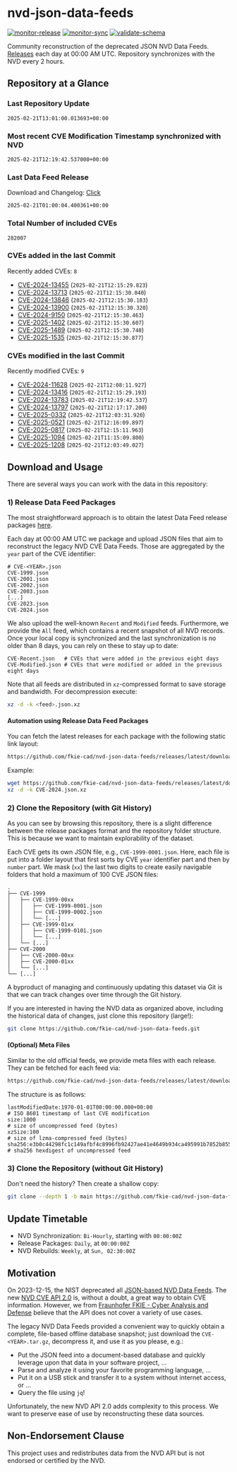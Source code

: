 # nvd-json-data-feeds

[![monitor-release](https://github.com/fkie-cad/nvd-json-data-feeds/actions/workflows/monitor_release.yml/badge.svg)](https://github.com/fkie-cad/nvd-json-data-feeds/actions/workflows/monitor_release.yml)
[![monitor-sync](https://github.com/fkie-cad/nvd-json-data-feeds/actions/workflows/monitor_sync.yml/badge.svg)](https://github.com/fkie-cad/nvd-json-data-feeds/actions/workflows/monitor_sync.yml)
[![validate-schema](https://github.com/fkie-cad/nvd-json-data-feeds/actions/workflows/validate_schema.yml/badge.svg)](https://github.com/fkie-cad/nvd-json-data-feeds/actions/workflows/validate_schema.yml)

Community reconstruction of the deprecated JSON NVD Data Feeds.
[Releases](https://github.com/fkie-cad/nvd-json-data-feeds/releases/latest) each day at 00:00 AM UTC.
Repository synchronizes with the NVD every 2 hours.

## Repository at a Glance

### Last Repository Update

```plain
2025-02-21T13:01:00.013693+00:00
```

### Most recent CVE Modification Timestamp synchronized with NVD

```plain
2025-02-21T12:19:42.537000+00:00
```

### Last Data Feed Release

Download and Changelog: [Click](https://github.com/fkie-cad/nvd-json-data-feeds/releases/latest)

```plain
2025-02-21T01:00:04.400361+00:00
```

### Total Number of included CVEs

```plain
282007
```

### CVEs added in the last Commit

Recently added CVEs: `8`

- [CVE-2024-13455](CVE-2024/CVE-2024-134xx/CVE-2024-13455.json) (`2025-02-21T12:15:29.823`)
- [CVE-2024-13713](CVE-2024/CVE-2024-137xx/CVE-2024-13713.json) (`2025-02-21T12:15:30.040`)
- [CVE-2024-13846](CVE-2024/CVE-2024-138xx/CVE-2024-13846.json) (`2025-02-21T12:15:30.183`)
- [CVE-2024-13900](CVE-2024/CVE-2024-139xx/CVE-2024-13900.json) (`2025-02-21T12:15:30.320`)
- [CVE-2024-9150](CVE-2024/CVE-2024-91xx/CVE-2024-9150.json) (`2025-02-21T12:15:30.463`)
- [CVE-2025-1402](CVE-2025/CVE-2025-14xx/CVE-2025-1402.json) (`2025-02-21T12:15:30.607`)
- [CVE-2025-1489](CVE-2025/CVE-2025-14xx/CVE-2025-1489.json) (`2025-02-21T12:15:30.740`)
- [CVE-2025-1535](CVE-2025/CVE-2025-15xx/CVE-2025-1535.json) (`2025-02-21T12:15:30.877`)


### CVEs modified in the last Commit

Recently modified CVEs: `9`

- [CVE-2024-11628](CVE-2024/CVE-2024-116xx/CVE-2024-11628.json) (`2025-02-21T12:08:11.927`)
- [CVE-2024-13416](CVE-2024/CVE-2024-134xx/CVE-2024-13416.json) (`2025-02-21T12:15:29.193`)
- [CVE-2024-13783](CVE-2024/CVE-2024-137xx/CVE-2024-13783.json) (`2025-02-21T12:19:42.537`)
- [CVE-2024-13797](CVE-2024/CVE-2024-137xx/CVE-2024-13797.json) (`2025-02-21T12:17:17.200`)
- [CVE-2025-0332](CVE-2025/CVE-2025-03xx/CVE-2025-0332.json) (`2025-02-21T12:03:31.920`)
- [CVE-2025-0521](CVE-2025/CVE-2025-05xx/CVE-2025-0521.json) (`2025-02-21T12:16:09.897`)
- [CVE-2025-0817](CVE-2025/CVE-2025-08xx/CVE-2025-0817.json) (`2025-02-21T12:15:11.963`)
- [CVE-2025-1094](CVE-2025/CVE-2025-10xx/CVE-2025-1094.json) (`2025-02-21T11:15:09.800`)
- [CVE-2025-1208](CVE-2025/CVE-2025-12xx/CVE-2025-1208.json) (`2025-02-21T12:03:49.027`)


## Download and Usage

There are several ways you can work with the data in this repository:

### 1) Release Data Feed Packages

The most straightforward approach is to obtain the latest Data Feed release packages [here](https://github.com/fkie-cad/nvd-json-data-feeds/releases/latest).

Each day at 00:00 AM UTC we package and upload JSON files that aim to reconstruct the legacy NVD CVE Data Feeds.
Those are aggregated by the `year` part of the CVE identifier:

```
# CVE-<YEAR>.json
CVE-1999.json
CVE-2001.json
CVE-2002.json
CVE-2003.json
[...]
CVE-2023.json
CVE-2024.json
```

We also upload the well-known `Recent` and `Modified` feeds.
Furthermore, we provide the `All` feed, which contains a recent snapshot of all NVD records.
Once your local copy is synchronized and the last synchronization is no older than 8 days, you can rely on these to stay up to date:

```plain
CVE-Recent.json   # CVEs that were added in the previous eight days
CVE-Modified.json # CVEs that were modified or added in the previous eight days
```

Note that all feeds are distributed in `xz`-compressed format to save storage and bandwidth.
For decompression execute:

```sh
xz -d -k <feed>.json.xz
```

#### Automation using Release Data Feed Packages

You can fetch the latest releases for each package with the following static link layout:

```sh
https://github.com/fkie-cad/nvd-json-data-feeds/releases/latest/download/CVE-<YEAR>.json.xz
```

Example:

```sh
wget https://github.com/fkie-cad/nvd-json-data-feeds/releases/latest/download/CVE-2024.json.xz
xz -d -k CVE-2024.json.xz
```

### 2) Clone the Repository (with Git History)

As you can see by browsing this repository, there is a slight difference between the release packages format and the repository folder structure.
This is because we want to maintain explorability of the dataset.

Each CVE gets its own JSON file, e.g., `CVE-1999-0001.json`.
Here, each file is put into a folder layout that first sorts by CVE `year` identifier part and then by `number` part.
We mask (`xx`) the last two digits to create easily navigable folders that hold a maximum of 100 CVE JSON files:

```plain
.
├── CVE-1999
│   ├── CVE-1999-00xx
│   │   ├── CVE-1999-0001.json
│   │   ├── CVE-1999-0002.json
│   │   └── [...]
│   ├── CVE-1999-01xx
│   │   ├── CVE-1999-0101.json
│   │   └── [...]
│   └── [...]
├── CVE-2000
│   ├── CVE-2000-00xx
│   ├── CVE-2000-01xx
│   └── [...]
└── [...]
```

A byproduct of managing and continuously updating this dataset via Git is that we can track changes over time through the Git history.

If you are interested in having the NVD data as organized above, including the historical data of changes, just clone this repository (large!):

```sh
git clone https://github.com/fkie-cad/nvd-json-data-feeds.git
```

#### (Optional) Meta Files

Similar to the old official feeds, we provide meta files with each release. They can be fetched for each feed via:

```sh
https://github.com/fkie-cad/nvd-json-data-feeds/releases/latest/download/CVE-<YEAR>.meta
```

The structure is as follows:

```plain
lastModifiedDate:1970-01-01T00:00:00.000+00:00                          # ISO 8601 timestamp of last CVE modification
size:1000                                                               # size of uncompressed feed (bytes)
xzSize:100                                                              # size of lzma-compressed feed (bytes)
sha256:e3b0c44298fc1c149afbf4c8996fb92427ae41e4649b934ca495991b7852b855 # sha256 hexdigest of uncompressed feed
```

### 3) Clone the Repository (without Git History)

Don't need the history? Then create a shallow copy:

```sh
git clone --depth 1 -b main https://github.com/fkie-cad/nvd-json-data-feeds.git
```


## Update Timetable

* NVD Synchronization: `Bi-Hourly`, starting with `00:00:00Z`
* Release Packages: `Daily`, at `00:00:00Z`
* NVD Rebuilds: `Weekly`, at `Sun, 02:30:00Z`


## Motivation

On 2023-12-15, the NIST deprecated all [JSON-based NVD Data Feeds](https://nvd.nist.gov/vuln/data-feeds#divRetirementBanner-1).
The new [NVD CVE API 2.0](https://nvd.nist.gov/developers/vulnerabilities) is, without a doubt, a great way to obtain CVE information.
However, we from [Fraunhofer FKIE - Cyber Analysis and Defense](https://www.fkie.fraunhofer.de/en/departments/cad.html) believe that the API does not cover a variety of use cases.

The legacy NVD Data Feeds provided a convenient way to quickly obtain a complete, file-based offline database snapshot; just download the `CVE-<YEAR>.tar.gz`, decompress it, and use it as you please, e.g.:

- Put the JSON feed into a document-based database and quickly leverage upon that data in your software project, ...
- Parse and analyze it using your favorite programming language, ...
- Put it on a USB stick and transfer it to a system without internet access, or ...
- Query the file using `jq`!

Unfortunately, the new NVD API 2.0 adds complexity to this process.
We want to preserve ease of use by reconstructing these data sources.

## Non-Endorsement Clause

This project uses and redistributes data from the NVD API but is not endorsed or certified by the NVD.